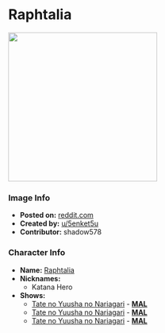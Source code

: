 # Raphtalia

<img src="https://raw.githubusercontent.com/shadow578/Project-Padoru/master/Padoru/shield-hero-raphtalia.png" height="300">

### Image Info
* **Posted on:**     [reddit.com](https://www.reddit.com/r/Padoru/comments/dalq1n/i_see_some_request_here_so_i_made_one_for_here/)
* **Created by:**    [u/5enket5u](https://github.com/shadow578/Project-Padoru/blob/master/table-of-contents/creators/u5enket5u.md)
* **Contributor:**   shadow578

### Character Info
* **Name:**   [Raphtalia](https://myanimelist.net/character/112893)
* **Nicknames:**
  * Katana Hero
* **Shows:**
  * [Tate no Yuusha no Nariagari](https://github.com/shadow578/Project-Padoru/blob/master/table-of-contents/shows/TatenoYuushanoNariagari.md) - [__MAL__](https://myanimelist.net/anime/35790/Tate_no_Yuusha_no_Nariagari)
  * [Tate no Yuusha no Nariagari](https://github.com/shadow578/Project-Padoru/blob/master/table-of-contents/shows/TatenoYuushanoNariagari.md) - [__MAL__](https://myanimelist.net/manga/67615/Tate_no_Yuusha_no_Nariagari)
  * [Tate no Yuusha no Nariagari](https://github.com/shadow578/Project-Padoru/blob/master/table-of-contents/shows/TatenoYuushanoNariagari.md) - [__MAL__](https://myanimelist.net/manga/67617/Tate_no_Yuusha_no_Nariagari)


